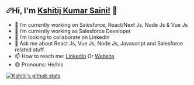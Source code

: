 <h2 dir="auto"><a class="anchor" aria-hidden="true"><svg class="octicon octicon-link" viewBox="0 0 16 16" version="1.1" width="16" height="16" aria-hidden="true"><path fill-rule="evenodd" d="M7.775 3.275a.75.75 0 001.06 1.06l1.25-1.25a2 2 0 112.83 2.83l-2.5 2.5a2 2 0 01-2.83 0 .75.75 0 00-1.06 1.06 3.5 3.5 0 004.95 0l2.5-2.5a3.5 3.5 0 00-4.95-4.95l-1.25 1.25zm-4.69 9.64a2 2 0 010-2.83l2.5-2.5a2 2 0 012.83 0 .75.75 0 001.06-1.06 3.5 3.5 0 00-4.95 0l-2.5 2.5a3.5 3.5 0 004.95 4.95l1.25-1.25a.75.75 0 00-1.06-1.06l-1.25 1.25a2 2 0 01-2.83 0z"></path></svg></a>Hi, I'm <a href="http://kshitij-kumar-saini.vercel.app" rel="nofollow">Kshitij Kumar Saini!</a> <g-emoji class="g-emoji" alias="wave">👋</g-emoji></h2>

- 🔭 I’m currently working on Salesforce, React/Next Js, Node Js & Vue Js
- 🌱 I’m currently working as Salesforce Developer
- 👯 I’m looking to collaborate on LinkedIn <!-- - 🤔 I’m looking for help with -->
- 💬 Ask me about React Js, Vue Js, Node Js, Javascript and Salesforce related stuff.
- 📫 How to reach me: <a href="https://www.linkedin.com/in/kshitij-kumar-saini98/" rel="nofollow">LinkedIn</a> Or <a href="https://kshitij-kumar-saini.vercel.app" rel="nofollow">Website</a>
- 😄 Pronouns: He/his

<a href="https://github.com/kshitijkumarsaini">
  <img align="center" src="https://github-readme-stats.vercel.app/api/top-langs/?username=kshitijkumarsaini&theme=dark&hide_langs_below=1" alt="Kshitij's github stats" data-canonical-src="https://github-readme-stats.vercel.app/api/top-langs/?username=kshitijkumarsaini&theme=dark&hide_langs_below=1" style="max-width: 100%;">
</a>
